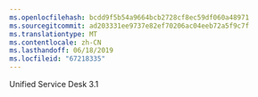 ```yaml
---
ms.openlocfilehash: bcdd9f5b54a9664bcb2728cf8ec59df060a48971
ms.sourcegitcommit: ad203331ee9737e82ef70206ac04eeb72a5f9c7f
ms.translationtype: MT
ms.contentlocale: zh-CN
ms.lasthandoff: 06/18/2019
ms.locfileid: "67218335"
---
```

Unified Service Desk 3.1